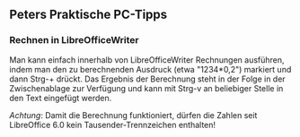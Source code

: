 ## Peters Praktische PC-Tipps

### Rechnen in LibreOfficeWriter

Man kann einfach innerhalb von LibreOfficeWriter Rechnungen ausführen, indem man den zu berechnenden Ausdruck (etwa "1234*0,2") markiert und dann Strg-+ drückt. Das Ergebnis der Berechnung steht in der Folge in der Zwischenablage zur Verfügung und kann mit Strg-v an beliebiger Stelle in den Text eingefügt werden.

*Achtung*: Damit die Berechnung funktioniert, dürfen die Zahlen seit LibreOffice 6.0 kein Tausender-Trennzeichen enthalten!

